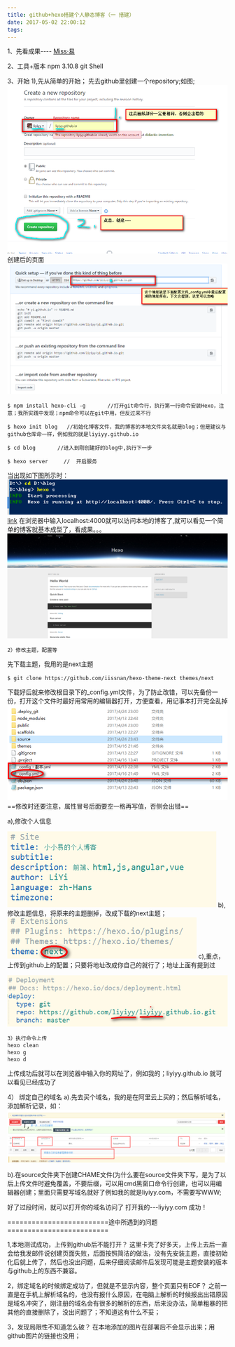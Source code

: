 ```yaml
---
title: github+hexo搭建个人静态博客（一 搭建）
date: 2017-05-02 22:00:12
tags:
---
```

1、先看成果----
[Miss·易](http://liyiyy.com/)

2、工具+版本
    npm   3.10.8
    git Shell

3、开始
    1),先从简单的开始；
    先去github里创建一个repository;如图;
    ![image](github-hexo搭建个人静态博客（一-搭建）/2017-04-25_001949.png)
    创建后的页面
    ![image](github-hexo搭建个人静态博客（一-搭建）/2017-04-25_002602.png)
    
```
$ npm install hexo-cli -g       //打开git命令行，执行第一行命令安装Hexo，注意；我所实践中发现；npm命令可以在git中用，但反过来不行
```
```
$ hexo init blog   //初始化博客文件，我的博客的本地文件夹名就是blog；但是建议与github仓库命一样，例如我的就是liyiyy.github.io
```
```
$ cd blog       //进入到刚创建好的blog中,执行下一步
```

```
$ hexo server     //  开启服务
```
当出现如下图所示时：![image](github-hexo搭建个人静态博客（一-搭建）/2017-04-24_233958.png)
[link](github-hexo搭建个人静态博客（一-搭建）/2017-04-24_233958.png)
在浏览器中输入localhost:4000就可以访问本地的博客了,就可以看见一个简单的博客就基本成型了，看成果。。。
![image](github-hexo搭建个人静态博客（一-搭建）/2017-04-24_235010.png)


    2）修改主题，配置等
先下载主题，我用的是next主题

```
$ git clone https://github.com/iissnan/hexo-theme-next themes/next
```


下载好后就来修改根目录下的_config.yml文件，为了防止改错，可以先备份一份，打开这个文件时最好用常用的编辑器打开，方便查看，用记事本打开完全乱掉
![image](github-hexo搭建个人静态博客（一-搭建）/2017-04-25_000436.png)
==修改时还要注意，属性冒号后面要空一格再写值，否侧会出错==

a),修改个人信息

![image](github-hexo搭建个人静态博客（一-搭建）/2017-04-25_000711.png)
b),修改主题信息，将原来的主题删掉，改成下载的next主题；
![image](github-hexo搭建个人静态博客（一-搭建）/2017-04-25_000956.png)
c),重点，上传到github上的配置；只要将地址改成你自己的就行了；地址上面有提到过

![image](github-hexo搭建个人静态博客（一-搭建）/2017-04-25_001421.png)
   
    3）执行命令上传
    hexo clean
    hexo g
    hexo d
    
上传成功后就可以在浏览器中输入你的网址了，例如我的；liyiyy.github.io 就可以看见已经成功了

4） 绑定自己的域名
a).先去买个域名，我的是在阿里云上买的；然后解析域名，添加解析记录，如：
![image](github-hexo搭建个人静态博客（一-搭建）/QQ截图20170425092548.png)

b).在source文件夹下创建CHAME文件(为什么要在source文件夹下写，是为了以后上传文件时避免覆盖，不要后缀，可以用cmd黑窗口命令行创建，也可以用编辑器创建；里面只需要写域名就好了例如我的就是liyiyy.com，不需要写WWW;

好了过段时间，就可以打开你的域名访问了
打开我的---liyiyy.com
成功！

=========================途中所遇到的问题=========================

1,本地测试成功，上传到github后不能打开？
    这里卡壳了好多天，上传上去后一直会给我发邮件说创建页面失败，后面按照简洁的做法，没有先安装主题，直接初始化后就上传了，然后也没出问题，后来仔细阅读邮件后发现可能是主题安装的版本与github上的东西不兼容。
    
2，绑定域名的时候绑定成功了，但就是不显示内容，整个页面只有EOF？
    之前一直是在手机上解析域名的，也没有报什么原因，在电脑上解析的时候报出出错原因是域名冲突了，刚注册的域名会有很多的解析的东西，后来没办法，简单粗暴的把其他的直接删除了，没出问题了；不知道这有什么不妥；

3，发现局限性不知道怎么破？
    在本地添加的图片在部署后不会显示出来；用github图片的链接也没用；
    